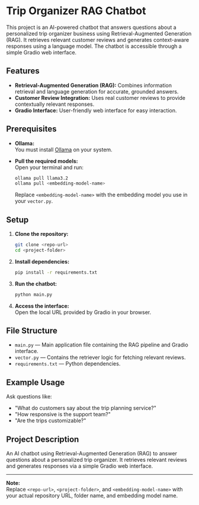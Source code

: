 # Trip Organizer RAG Chatbot

This project is an AI-powered chatbot that answers questions about a personalized trip organizer business using Retrieval-Augmented Generation (RAG). It retrieves relevant customer reviews and generates context-aware responses using a language model. The chatbot is accessible through a simple Gradio web interface.

## Features

- **Retrieval-Augmented Generation (RAG):** Combines information retrieval and language generation for accurate, grounded answers.
- **Customer Review Integration:** Uses real customer reviews to provide contextually relevant responses.
- **Gradio Interface:** User-friendly web interface for easy interaction.

## Prerequisites

- **Ollama:**  
  You must install [Ollama](https://ollama.com/) on your system.

- **Pull the required models:**  
  Open your terminal and run:
  ```sh
  ollama pull llama3.2
  ollama pull <embedding-model-name>
  ```
  Replace `<embedding-model-name>` with the embedding model you use in your `vector.py`.

## Setup

1. **Clone the repository:**
    ```sh
    git clone <repo-url>
    cd <project-folder>
    ```

2. **Install dependencies:**
    ```sh
    pip install -r requirements.txt
    ```

3. **Run the chatbot:**
    ```sh
    python main.py
    ```

4. **Access the interface:**  
   Open the local URL provided by Gradio in your browser.

## File Structure

- `main.py` — Main application file containing the RAG pipeline and Gradio interface.
- `vector.py` — Contains the retriever logic for fetching relevant reviews.
- `requirements.txt` — Python dependencies.

## Example Usage

Ask questions like:
- "What do customers say about the trip planning service?"
- "How responsive is the support team?"
- "Are the trips customizable?"

## Project Description

An AI chatbot using Retrieval-Augmented Generation (RAG) to answer questions about a personalized trip organizer. It retrieves relevant reviews and generates responses via a simple Gradio web interface.

---

**Note:**  
Replace `<repo-url>`, `<project-folder>`, and `<embedding-model-name>` with your actual repository URL, folder name, and embedding model name.
